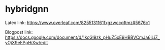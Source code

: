 # hybridgnn

Latex link: https://www.overleaf.com/8255131161fxgzwccqftmz#5676c1

Blogpost link: https://docs.google.com/document/d/1kcGl9zk_pHuZ5xE9HBBVCmJa6iLiZ_yOjX9eFPpHiXw/edit
